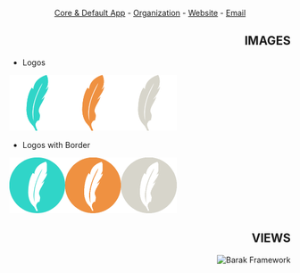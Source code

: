 <div align="center">

<a href="https://github.com/barak-framework/barak">Core & Default App</a> -
<a href="https://github.com/barak-framework">Organization</a> -
<a href="https://barak-framework.github.io/">Website</a> -
<a href="mailto:barak.framework@gmail.com">Email</a>
</div>

<h2 align="right">IMAGES</h2>

- Logos

<img src="https://github.com/barak-framework/barak-framework.github.io/blob/master/assets/img/default.png" width="100" height="100" /><img src="https://github.com/barak-framework/barak-framework.github.io/blob/master/assets/img/original.png" width="100" height="100" /><img src="https://github.com/barak-framework/barak-framework.github.io/blob/master/assets/img/desert.png" width="100" height="100" />

- Logos with Border

<img src="https://github.com/barak-framework/barak-framework.github.io/blob/master/assets/img/default-border.png" width="100" height="100" /><img src="https://github.com/barak-framework/barak-framework.github.io/blob/master/assets/img/original-border.png" width="100" height="100" /><img src="https://github.com/barak-framework/barak-framework.github.io/blob/master/assets/img/desert-border.png" width="100" height="100" />

<h2 align="right">VIEWS</h2>

<div align="right">
<img src="https://komarev.com/ghpvc/?username=barak-framework&label=Profile%20views&color=ef9141&style=flat" alt="Barak Framework" />
</div>
